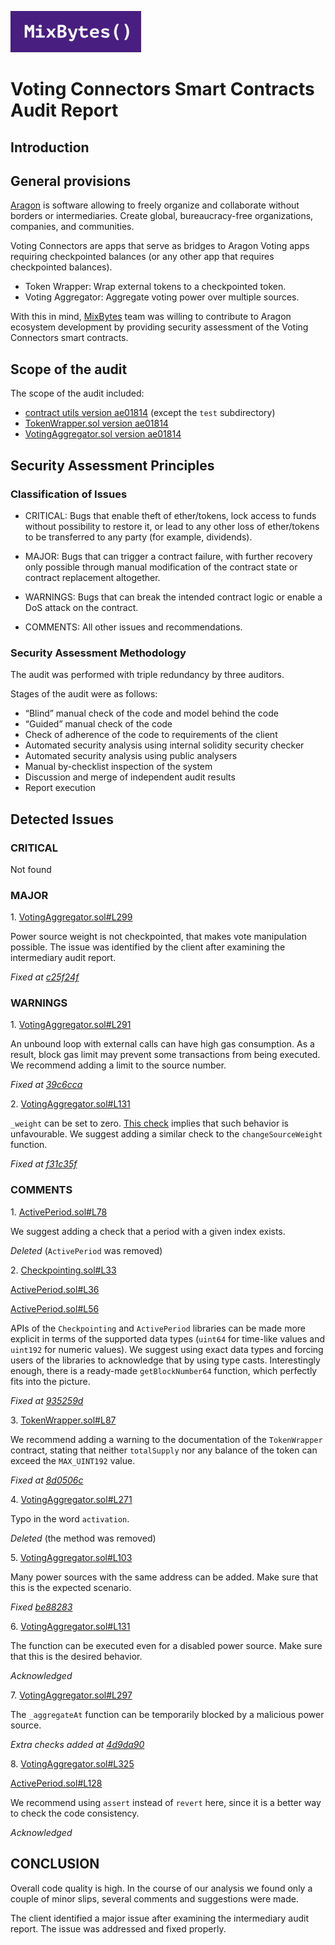 ![](MixBytes.png)

# Voting Connectors Smart Contracts Audit Report

## Introduction

## General provisions

[Aragon](https://aragon.org) is software allowing to freely organize and collaborate without borders or intermediaries. Create global, bureaucracy-free organizations, companies, and communities.

Voting Connectors are apps that serve as bridges to Aragon Voting apps requiring checkpointed balances (or any other app that requires checkpointed balances).
* Token Wrapper: Wrap external tokens to a checkpointed token.
* Voting Aggregator: Aggregate voting power over multiple sources.

With this in mind, [MixBytes](https://mixbytes.io/) team was willing to contribute to Aragon ecosystem development by providing security assessment of the Voting Connectors smart contracts.

## Scope of the audit

The scope of the audit included:

* [contract utils version ae01814](https://github.com/aragonone/voting-connectors/tree/ae01814ef63f795469ab0647a640388d140ef4b7/shared/contract-utils/contracts) (except the `test` subdirectory)
* [TokenWrapper.sol version ae01814](https://github.com/aragonone/voting-connectors/blob/ae01814ef63f795469ab0647a640388d140ef4b7/apps/token-wrapper/contracts/TokenWrapper.sol) 
* [VotingAggregator.sol version ae01814](https://github.com/aragonone/voting-connectors/blob/ae01814ef63f795469ab0647a640388d140ef4b7/apps/voting-aggregator/contracts/VotingAggregator.sol)



## Security Assessment Principles

### Classification of Issues

* CRITICAL: Bugs that enable theft of ether/tokens, lock access to funds without possibility to restore it, or lead to any other loss of ether/tokens to be transferred to any party (for example, dividends).

* MAJOR: Bugs that can trigger a contract failure, with further recovery only possible through manual modification of the contract state or contract replacement altogether.

* WARNINGS: Bugs that can break the intended contract logic or enable a DoS attack on the contract.

* COMMENTS: All other issues and recommendations.

### Security Assessment Methodology

The audit was performed with triple redundancy by three auditors.

Stages of the audit were as follows:



* “Blind” manual check of the code and model behind the code
* “Guided” manual check of the code
* Check of adherence of the code to requirements of the client
* Automated security analysis using internal solidity security checker
* Automated security analysis using public analysers
* Manual by-checklist inspection of the system
* Discussion and merge of independent audit results
* Report execution


## Detected Issues

### CRITICAL

Not found


### MAJOR

1\. [VotingAggregator.sol#L299](https://github.com/aragonone/voting-connectors/blob/ae01814ef63f795469ab0647a640388d140ef4b7/apps/voting-aggregator/contracts/VotingAggregator.sol#L299)

Power source weight is not checkpointed, that makes vote manipulation possible.
The issue was identified by the client after examining the intermediary audit report.

*Fixed at
[c25f24f](https://github.com/aragonone/voting-connectors/pull/45/commits/c25f24f0698fa7ebf8cab202becd7bfb7bf85c91)*

### WARNINGS

1\. [VotingAggregator.sol#L291](https://github.com/aragonone/voting-connectors/blob/ae01814ef63f795469ab0647a640388d140ef4b7/apps/voting-aggregator/contracts/VotingAggregator.sol#L291)

An unbound loop with external calls can have high gas consumption. As a result, block gas limit may prevent some transactions from being executed. We recommend adding a limit to the source number.

*Fixed at [39c6cca](https://github.com/aragonone/voting-connectors/pull/46/commits/39c6cca6fcc5923992d20cad99b8fa459df01315)*


2\. [VotingAggregator.sol#L131](https://github.com/aragonone/voting-connectors/blob/ae01814ef63f795469ab0647a640388d140ef4b7/apps/voting-aggregator/contracts/VotingAggregator.sol#L131)


`_weight` can be set to zero.
[This check](https://github.com/aragonone/voting-connectors/blob/ae01814ef63f795469ab0647a640388d140ef4b7/apps/voting-aggregator/contracts/VotingAggregator.sol#L109) implies that such behavior is unfavourable. We suggest adding a similar check to the `changeSourceWeight` function.

*Fixed at [f31c35f](https://github.com/aragonone/voting-connectors/pull/46/commits/f31c35fc354d61d7d2d82e2a857697ff901d311f)*


### COMMENTS

1\. [ActivePeriod.sol#L78](https://github.com/aragonone/voting-connectors/blob/ae01814ef63f795469ab0647a640388d140ef4b7/shared/contract-utils/contracts/ActivePeriod.sol#L78)

We suggest adding a check that a period with a given index exists.

*Deleted*  (`ActivePeriod` was removed)


2\. [Checkpointing.sol#L33](https://github.com/aragonone/voting-connectors/blob/ae01814ef63f795469ab0647a640388d140ef4b7/shared/contract-utils/contracts/Checkpointing.sol#L33)

[ActivePeriod.sol#L36](https://github.com/aragonone/voting-connectors/blob/ae01814ef63f795469ab0647a640388d140ef4b7/shared/contract-utils/contracts/ActivePeriod.sol#L36)

[ActivePeriod.sol#L56](https://github.com/aragonone/voting-connectors/blob/ae01814ef63f795469ab0647a640388d140ef4b7/shared/contract-utils/contracts/ActivePeriod.sol#L56) 

APIs of the `Checkpointing` and `ActivePeriod` libraries can be made more explicit in terms of the supported data types (`uint64` for time-like values and `uint192` for numeric values). We suggest using exact data types and forcing users of the libraries to acknowledge that by using type casts.
Interestingly enough, there is a ready-made `getBlockNumber64` function, which perfectly fits into the picture.

*Fixed at [935259d](https://github.com/aragonone/voting-connectors/pull/46/commits/935259da1c3b2c6fd56a83a06b89b80fbbb7fb72)*


3\. [TokenWrapper.sol#L87](https://github.com/aragonone/voting-connectors/blob/ae01814ef63f795469ab0647a640388d140ef4b7/apps/token-wrapper/contracts/TokenWrapper.sol#L87)

We recommend adding a warning to the documentation of the `TokenWrapper` contract, stating that neither `totalSupply` nor any balance of the token can exceed the `MAX_UINT192` value.

*Fixed at [8d0506c](https://github.com/aragonone/voting-connectors/pull/46/commits/8d0506c4af615cbf7a1000a9c1cfb39ca6991f23)*


4\. [VotingAggregator.sol#L271](https://github.com/aragonone/voting-connectors/blob/ae01814ef63f795469ab0647a640388d140ef4b7/apps/voting-aggregator/contracts/VotingAggregator.sol#L271)

Typo in the word `activation`.

*Deleted* (the method was removed)


5\. [VotingAggregator.sol#L103](https://github.com/aragonone/voting-connectors/blob/ae01814ef63f795469ab0647a640388d140ef4b7/apps/voting-aggregator/contracts/VotingAggregator.sol#L103)

Many power sources with the same address can be added. Make sure that this is the expected scenario.

*Fixed [be88283](https://github.com/aragonone/voting-connectors/pull/46/commits/be882834a7c9ace3961b36974cdf68c14b68ce72)*


6\. [VotingAggregator.sol#L131](https://github.com/aragonone/voting-connectors/blob/ae01814ef63f795469ab0647a640388d140ef4b7/apps/voting-aggregator/contracts/VotingAggregator.sol#L131)


The function can be executed even for a disabled power source. Make sure that this is the desired behavior.

*Acknowledged*


7\. [VotingAggregator.sol#L297](https://github.com/aragonone/voting-connectors/blob/ae01814ef63f795469ab0647a640388d140ef4b7/apps/voting-aggregator/contracts/VotingAggregator.sol#L297) 

The `_aggregateAt` function can be temporarily blocked by a malicious power source.

*Extra checks added at [4d9da90](https://github.com/aragonone/voting-connectors/pull/46/commits/4d9da909660ca32cb50d90348b0a05b82e785c8e)* 


8\. [VotingAggregator.sol#L325](https://github.com/aragonone/voting-connectors/blob/ae01814ef63f795469ab0647a640388d140ef4b7/apps/voting-aggregator/contracts/VotingAggregator.sol#L325)

[ActivePeriod.sol#L128](https://github.com/aragonone/voting-connectors/blob/ae01814ef63f795469ab0647a640388d140ef4b7/shared/contract-utils/contracts/ActivePeriod.sol#L128)

We recommend using `assert` instead of `revert` here, since it is a better way to check the code consistency.

*Acknowledged*


## CONCLUSION

Overall code quality is high. In the course of our analysis we found only a couple of minor slips, several comments and suggestions were made.

The client identified a major issue after examining the intermediary audit report. The issue was addressed and fixed properly.
